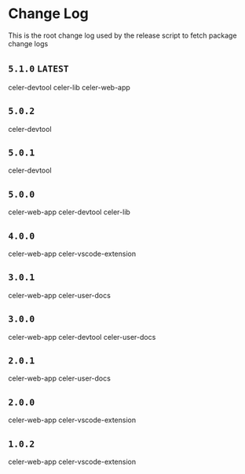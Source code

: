 # Change Log
This is the root change log used by the release script to fetch package change logs

## `5.1.0` `LATEST`
celer-devtool
celer-lib
celer-web-app

## `5.0.2`
celer-devtool

## `5.0.1`
celer-devtool

## `5.0.0`
celer-web-app
celer-devtool
celer-lib

## `4.0.0`
celer-web-app
celer-vscode-extension

## `3.0.1`
celer-web-app
celer-user-docs

## `3.0.0`
celer-web-app
celer-devtool
celer-user-docs

## `2.0.1`
celer-web-app
celer-user-docs

## `2.0.0`
celer-web-app
celer-vscode-extension

## `1.0.2`
celer-web-app
celer-vscode-extension
